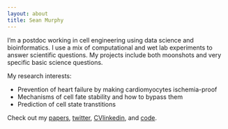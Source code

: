```yaml
---
layout: about
title: Sean Murphy
---
```



I’m a postdoc working in cell engineering using data science and bioinformatics. I use a mix of computational and wet lab experiments to answer scientific questions. My projects include both moonshots and very specific basic science questions. 

My research interests: 
- Prevention of heart failure by making cardiomyocytes ischemia-proof
- Mechanisms of cell fate stability and how to bypass them
- Prediction of cell state transtitions

Check out my [papers](https://scholar.google.com/citations?user=rLXhYXEAAAAJ&hl=en), [twitter](https://twitter.com/sean_murphy50), [CV]()[linkedin](https://www.linkedin.com/in/sean-murphy50/), and [code](https://github.com/smurph50).







